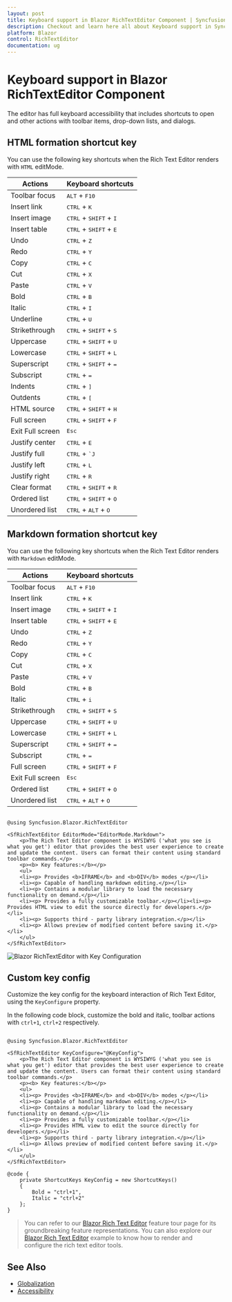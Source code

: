 ```yaml
---
layout: post
title: Keyboard support in Blazor RichTextEditor Component | Syncfusion
description: Checkout and learn here all about Keyboard support in Syncfusion Blazor RichTextEditor component and more.
platform: Blazor
control: RichTextEditor
documentation: ug
---
```


# Keyboard support in Blazor RichTextEditor Component

The editor has full keyboard accessibility that includes shortcuts to open and other actions with toolbar items, drop-down lists, and dialogs.

## HTML formation shortcut key

You can use the following key shortcuts when the Rich Text Editor renders with `HTML` editMode.

| Actions | Keyboard shortcuts |
|----------------|---------|
| Toolbar focus | <kbd>ALT</kbd> + <kbd>F10</kbd> |
| Insert link | <kbd>CTRL</kbd> + <kbd>K</kbd> |
| Insert image | <kbd>CTRL</kbd> + <kbd>SHIFT</kbd> + <kbd>I</kbd> |
| Insert table | <kbd>CTRL</kbd> + <kbd>SHIFT</kbd> + <kbd>E</kbd> |
| Undo | <kbd>CTRL</kbd> + <kbd>Z</kbd> |
| Redo | <kbd>CTRL</kbd> + <kbd>Y</kbd> |
| Copy | <kbd>CTRL</kbd> + <kbd>C</kbd> |
| Cut | <kbd>CTRL</kbd> + <kbd>X</kbd> |
| Paste| <kbd>CTRL</kbd> + <kbd>V</kbd> |
| Bold| <kbd>CTRL</kbd> + <kbd>B</kbd> |
| Italic| <kbd>CTRL</kbd> + <kbd>I</kbd> |
| Underline| <kbd>CTRL</kbd> + <kbd>U</kbd> |
| Strikethrough| <kbd>CTRL</kbd> + <kbd>SHIFT</kbd> + <kbd>S</kbd> |
| Uppercase| <kbd>CTRL</kbd> + <kbd>SHIFT</kbd> + <kbd>U</kbd> |
| Lowercase| <kbd>CTRL</kbd> + <kbd>SHIFT</kbd> + <kbd>L</kbd> |
| Superscript| <kbd>CTRL</kbd> + <kbd>SHIFT</kbd> + <kbd>=</kbd> |
| Subscript| <kbd>CTRL</kbd> + <kbd>=</kbd> |
| Indents| <kbd>CTRL</kbd> + <kbd>]</kbd> |
| Outdents| <kbd>CTRL</kbd> + <kbd>[</kbd> |
| HTML source | <kbd>CTRL</kbd> + <kbd>SHIFT</kbd> + <kbd>H</kbd> |
| Full screen| <kbd>CTRL</kbd> + <kbd>SHIFT</kbd> + <kbd>F</kbd> |
| Exit Full screen| <kbd>Esc</kbd> |
| Justify center| <kbd>CTRL</kbd> + <kbd>E</kbd> |
| Justify full | <kbd>CTRL</kbd> + <kbd>`J</kbd> |
| Justify left | <kbd>CTRL</kbd> + <kbd>L</kbd> |
| Justify right | <kbd>CTRL</kbd> + <kbd>R</kbd> |
| Clear format | <kbd>CTRL</kbd> + <kbd>SHIFT</kbd> + <kbd>R</kbd> |
| Ordered list | <kbd>CTRL</kbd> + <kbd>SHIFT</kbd> + <kbd>O</kbd> |
| Unordered list | <kbd>CTRL</kbd> + <kbd>ALT</kbd> + <kbd>O</kbd> |

## Markdown formation shortcut key

You can use the following key shortcuts when the Rich Text Editor renders with `Markdown` editMode.

| Actions | Keyboard shortcuts |
|----------------|---------|
| Toolbar focus| <kbd>ALT</kbd> + <kbd>F10</kbd> |
| Insert link| <kbd>CTRL</kbd> + <kbd>K</kbd> |
| Insert image| <kbd>CTRL</kbd> + <kbd>SHIFT</kbd> + <kbd>I</kbd> |
| Insert table| <kbd>CTRL</kbd> + <kbd>SHIFT</kbd> + <kbd>E</kbd> |
| Undo| <kbd>CTRL</kbd> + <kbd>Z</kbd> |
| Redo| <kbd>CTRL</kbd> + <kbd>Y</kbd> |
| Copy| <kbd>CTRL</kbd> + <kbd>C</kbd> |
| Cut| <kbd>CTRL</kbd> + <kbd>X</kbd> |
| Paste| <kbd>CTRL</kbd> + <kbd>V</kbd> |
| Bold| <kbd>CTRL</kbd> + <kbd>B</kbd> |
| Italic| <kbd>CTRL</kbd> + <kbd>i</kbd> |
| Strikethrough| <kbd>CTRL</kbd> + <kbd>SHIFT</kbd> + <kbd>S</kbd> |
| Uppercase| <kbd>CTRL</kbd> + <kbd>SHIFT</kbd> + <kbd>U</kbd> |
| Lowercase| <kbd>CTRL</kbd> + <kbd>SHIFT</kbd> + <kbd>L</kbd> |
| Superscript| <kbd>CTRL</kbd> + <kbd>SHIFT</kbd> + <kbd>=</kbd> |
| Subscript| <kbd>CTRL</kbd> + <kbd>=</kbd> |
| Full screen| <kbd>CTRL</kbd> + <kbd>SHIFT</kbd> + <kbd>F</kbd> |
| Exit Full screen| <kbd>Esc</kbd> |
| Ordered list| <kbd>CTRL</kbd> + <kbd>SHIFT</kbd> + <kbd>O</kbd> |
| Unordered list| <kbd>CTRL</kbd> + <kbd>ALT</kbd> + <kbd>O</kbd> |

```cshtml

@using Syncfusion.Blazor.RichTextEditor

<SfRichTextEditor EditorMode="EditorMode.Markdown">
    <p>The Rich Text Editor component is WYSIWYG ('what you see is what you get') editor that provides the best user experience to create and update the content. Users can format their content using standard toolbar commands.</p>
    <p><b> Key features:</b></p>
    <ul>
    <li><p> Provides <b>IFRAME</b> and <b>DIV</b> modes </p></li>
    <li><p> Capable of handling markdown editing.</p></li>
    <li><p> Contains a modular library to load the necessary functionality on demand.</p></li>
    <li><p> Provides a fully customizable toolbar.</p></li><li><p> Provides HTML view to edit the source directly for developers.</p></li>
    <li><p> Supports third - party library integration.</p></li>
    <li><p> Allows preview of modified content before saving it.</p></li>
    </ul>
</SfRichTextEditor>

```


![Blazor RichTextEditor with Key Configuration](./images/blazor-richtexteditor-key-configuration.png)

## Custom key config

Customize the key config for the keyboard interaction of Rich Text Editor, using the `KeyConfigure` property.

In the following code block, customize the bold and italic, toolbar actions with `ctrl+1`, `ctrl+2` respectively.

```cshtml

@using Syncfusion.Blazor.RichTextEditor

<SfRichTextEditor KeyConfigure="@KeyConfig">
    <p>The Rich Text Editor component is WYSIWYG ('what you see is what you get') editor that provides the best user experience to create and update the content. Users can format their content using standard toolbar commands.</p>
    <p><b> Key features:</b></p>
    <ul>
    <li><p> Provides <b>IFRAME</b> and <b>DIV</b> modes </p></li>
    <li><p> Capable of handling markdown editing.</p></li>
    <li><p> Contains a modular library to load the necessary functionality on demand.</p></li>
    <li><p> Provides a fully customizable toolbar.</p></li>
    <li><p> Provides HTML view to edit the source directly for developers.</p></li>
    <li><p> Supports third - party library integration.</p></li>
    <li><p> Allows preview of modified content before saving it.</p></li>
    </ul>
</SfRichTextEditor>

@code {
    private ShortcutKeys KeyConfig = new ShortcutKeys()
    {
        Bold = "ctrl+1",
        Italic = "ctrl+2"
    };
}

```

> You can refer to our [Blazor Rich Text Editor](https://www.syncfusion.com/blazor-components/blazor-wysiwyg-rich-text-editor) feature tour page for its groundbreaking feature representations. You can also explore our [Blazor Rich Text Editor](https://blazor.syncfusion.com/demos/rich-text-editor/overview?theme=bootstrap4) example to know how to render and configure the rich text editor tools.

## See Also

* [Globalization](./globalization/)
* [Accessibility](./accessibility/)